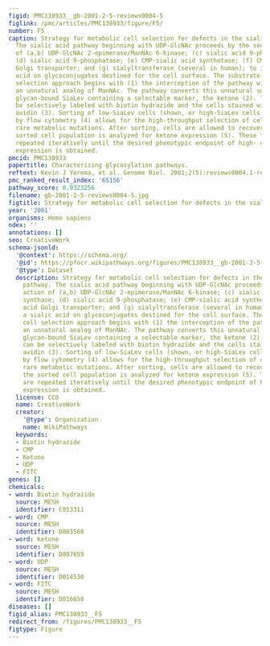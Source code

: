 ```yaml
---
figid: PMC138933__gb-2001-2-5-reviews0004-5
figlink: /pmc/articles/PMC138933/figure/F5/
number: F5
caption: Strategy for metabolic cell selection for defects in the sialic acid pathway.
  The sialic acid pathway beginning with UDP-GlcNAc proceeds by the sequential action
  of (a,b) UDP-GlcNAc 2-epimerase/ManNAc 6-kinase; (c) sialic acid 9-phosphate synthase;
  (d) sialic acid 9-phosphatase; (e) CMP-sialic acid synthetase; (f) CMP-sialic acid
  Golgi transporter; and (g) sialyltransferase (several in human); to install a sialic
  acid on glycoconjugates destined for the cell surface. The substrate-based cell
  selection approach begins with (1) the interception of the pathway with ManLev,
  an unnatural analog of ManNAc. The pathway converts this unnatural substrate into
  glycan-bound SiaLev containing a selectable marker, the ketone (2). The ketone can
  be selectively labeled with biotin hydrazide and the cells stained with FITC-labeled
  avidin (3). Sorting of low-SiaLev cells (shown, or high-SiaLev cells, not shown)
  by flow cytometry (4) allows for the high-throughput selection of cells harboring
  rare metabolic mutations. After sorting, cells are allowed to recover and then the
  sorted cell population is analyzed for ketone expression (5). These five steps are
  repeated iteratively until the desired phenotypic endpoint of high- or low-SiaLev
  expression is obtained.
pmcid: PMC138933
papertitle: Characterizing glycosylation pathways.
reftext: Kevin J Yarema, et al. Genome Biol. 2001;2(5):reviews0004.1-reviews0004.10.
pmc_ranked_result_index: '65156'
pathway_score: 0.9323256
filename: gb-2001-2-5-reviews0004-5.jpg
figtitle: Strategy for metabolic cell selection for defects in the sialic acid pathway
year: '2001'
organisms: Homo sapiens
ndex: ''
annotations: []
seo: CreativeWork
schema-jsonld:
  '@context': https://schema.org/
  '@id': https://pfocr.wikipathways.org/figures/PMC138933__gb-2001-2-5-reviews0004-5.html
  '@type': Dataset
  description: Strategy for metabolic cell selection for defects in the sialic acid
    pathway. The sialic acid pathway beginning with UDP-GlcNAc proceeds by the sequential
    action of (a,b) UDP-GlcNAc 2-epimerase/ManNAc 6-kinase; (c) sialic acid 9-phosphate
    synthase; (d) sialic acid 9-phosphatase; (e) CMP-sialic acid synthetase; (f) CMP-sialic
    acid Golgi transporter; and (g) sialyltransferase (several in human); to install
    a sialic acid on glycoconjugates destined for the cell surface. The substrate-based
    cell selection approach begins with (1) the interception of the pathway with ManLev,
    an unnatural analog of ManNAc. The pathway converts this unnatural substrate into
    glycan-bound SiaLev containing a selectable marker, the ketone (2). The ketone
    can be selectively labeled with biotin hydrazide and the cells stained with FITC-labeled
    avidin (3). Sorting of low-SiaLev cells (shown, or high-SiaLev cells, not shown)
    by flow cytometry (4) allows for the high-throughput selection of cells harboring
    rare metabolic mutations. After sorting, cells are allowed to recover and then
    the sorted cell population is analyzed for ketone expression (5). These five steps
    are repeated iteratively until the desired phenotypic endpoint of high- or low-SiaLev
    expression is obtained.
  license: CC0
  name: CreativeWork
  creator:
    '@type': Organization
    name: WikiPathways
  keywords:
  - Biotin hydrazide
  - CMP
  - Ketone
  - UDP
  - FITC
genes: []
chemicals:
- word: Biotin hydrazide
  source: MESH
  identifier: C053311
- word: CMP
  source: MESH
  identifier: D003568
- word: Ketone
  source: MESH
  identifier: D007659
- word: UDP
  source: MESH
  identifier: D014530
- word: FITC
  source: MESH
  identifier: D016650
diseases: []
figid_alias: PMC138933__F5
redirect_from: /figures/PMC138933__F5
figtype: Figure
---
```


